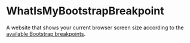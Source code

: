 # WhatIsMyBootstrapBreakpoint

A website that shows your current browser screen size according to the [available Bootstrap breakpoints](https://getbootstrap.com/docs/5.2/layout/breakpoints/#available-breakpoints).
